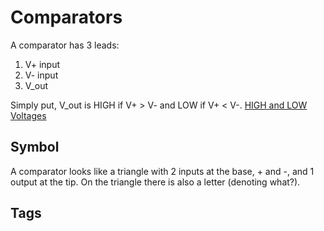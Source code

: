 # Comparators

A comparator has 3 leads:  
1. V+ input
2. V- input 
3. V\_out

Simply put, V\_out is HIGH if V+ > V- and LOW if V+ < V-. [HIGH and LOW Voltages](../202305121857)

## Symbol
A comparator looks like a triangle with 2 inputs at the base, + and -, and 1 output at the tip. On the triangle there is also a letter (denoting what?).  

## Tags
